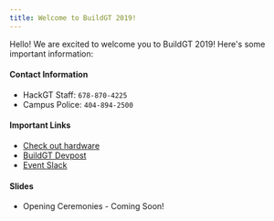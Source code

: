 ```yaml
---
title: Welcome to BuildGT 2019!
---
```


Hello! We are excited to welcome you to BuildGT 2019! Here's some important information:

#### Contact Information
* HackGT Staff: `678-870-4225`
* Campus Police: `404-894-2500`

#### Important Links
* [Check out hardware](https://hardware.hack.gt/) <br>
* [BuildGT Devpost](https://buildgt-2019.devpost.com/) <br>
* [Event Slack](https://buildgt2019.slack.com) <br>

#### Slides
* Opening Ceremonies - Coming Soon!
